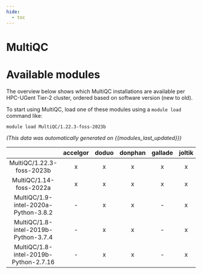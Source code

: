 ```yaml
---
hide:
  - toc
---
```


MultiQC
=======

# Available modules


The overview below shows which MultiQC installations are available per HPC-UGent Tier-2 cluster, ordered based on software version (new to old).

To start using MultiQC, load one of these modules using a `module load` command like:

```shell
module load MultiQC/1.22.3-foss-2023b
```

*(This data was automatically generated on {{modules_last_updated}})*  

| |accelgor|doduo|donphan|gallade|joltik|shinx|skitty|
| :---: | :---: | :---: | :---: | :---: | :---: | :---: | :---: |
|MultiQC/1.22.3-foss-2023b|x|x|x|x|x|x|x|
|MultiQC/1.14-foss-2022a|x|x|x|x|x|-|-|
|MultiQC/1.9-intel-2020a-Python-3.8.2|-|x|x|-|x|-|-|
|MultiQC/1.8-intel-2019b-Python-3.7.4|-|x|x|-|x|-|-|
|MultiQC/1.8-intel-2019b-Python-2.7.16|-|x|x|-|x|-|-|
